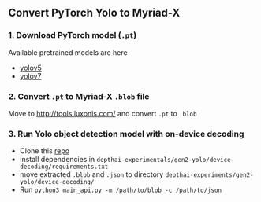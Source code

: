 ## Convert PyTorch Yolo to Myriad-X

### 1. Download PyTorch model (`.pt`)
Available pretrained models are here 
* [yolov5](https://github.com/ultralytics/yolov5#pretrained-checkpoints)
* [yolov7](https://github.com/WongKinYiu/yolov7#performance)
### 2. Convert `.pt` to Myriad-X `.blob` file 
Move to http://tools.luxonis.com/ and convert `.pt` to `.blob`
### 3. Run Yolo object detection model with on-device decoding
* Clone this [repo](https://github.com/luxonis/depthai-experiments/tree/master/gen2-yolo/device-decoding)
* install dependencies in `depthai-experimentals/gen2-yolo/device-decoding/requirements.txt`
* move extracted `.blob` and `.json` to directory `depthai-experiments/gen2-yolo/device-decoding/`
* Run `python3 main_api.py -m /path/to/blob -c /path/to/json`

